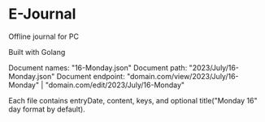 # E-Journal

Offline journal for PC

Built with Golang

Document names: "16-Monday.json"
Document path: "2023/July/16-Monday.json"
Document endpoint: "domain.com/view/2023/July/16-Monday" | "domain.com/edit/2023/July/16-Monday"

Each file contains entryDate, content, keys, and optional title("Monday 16" day format by default).
